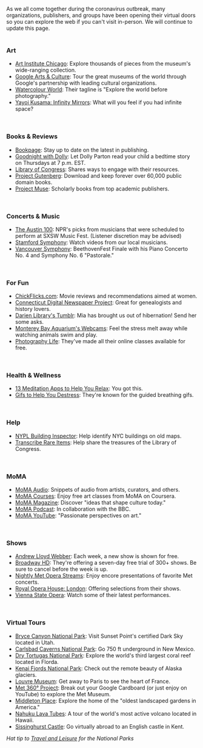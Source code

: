 As we all come together during the coronavirus outbreak, many organizations, publishers, and groups have been opening their virtual doors so you can explore the web if you can't visit in-person. We will continue to update this page.
<br />
<br />

<div class="row">
<div class="col-md-3">
<div class="row">
<div class="col-md-2">
<i class="fa fa-paint-brush fa-2x" style="color:#08728c;" aria-hidden="true"></i>
</div>
<div class="col-md-10">
<h3>Art</h3>
</div>
</div>
</div>
</div>

* [Art Institute Chicago](https://dar.to/33yfy4q "Art Institute Chicago"): Explore thousands of pieces from the museum's wide-ranging collection.
* [Google Arts & Culture](https://dar.to/3aaV8B1 "Google Arts & Culture"): Tour the great museums of the world through Google's partnership with leading cultural organizations.
* [Watercolour World](https://dar.to/2xrCkyQ "Watercolour World"): Their tagline is "Explore the world before photography."
* [Yayoi Kusama: Infinity Mirrors](https://dar.to/2UkIzgQ "Yayoi Kusama: Infinity Mirrors"): What will you feel if you had infinite space?
<br />

<div class="row">
<div class="col-md-3">
<div class="row">
<div class="col-md-2">
<i class="fa fa-book fa-2x" style="color:#08728c;" aria-hidden="true"></i>
</div>
<div class="col-md-10">
<h3>Books & Reviews</h3>
</div>
</div>
</div>
</div>

* [Bookpage](https://dar.to/2J57heY "BookPage"): Stay up to date on the latest in publishing. 
* [Goodnight with Dolly](https://dar.to/2R4u13a "Goodnight with Dolly"): Let Dolly Parton read your child a bedtime story on Thursdays at 7 p.m. EST. 
* [Library of Congress](https://dar.to/2yY1EgS "Library of Congress"): Shares ways to engage with their resources.
* [Project Gutenberg](https://dar.to/2J4EfME "Project Gutenberg"): Download and keep forever over 60,000 public domain books.
* [Project Muse](https://dar.to/2J62da2 "Project Muse"): Scholarly books from top academic publishers.
<br />


<div class="row">
<div class="col-md-3">
<div class="row">
<div class="col-md-2">
<i class="fa fa-music fa-2x" style="color:#08728c;" aria-hidden="true"></i>
</div>
<div class="col-md-10">
<h3>Concerts & Music</h3>
</div>
</div>
</div>
</div>

* [The Austin 100](https://dar.to/39eCxCQ "The Austin 100"): NPR's picks from musicians that were scheduled to perform at SXSW Music Fest. (Listener discretion may be advised)
* [Stamford Symphony](https://dar.to/3aeClnw "Stamford Symphony"): Watch videos from our local musicians. 
* [Vancouver Symphony](https://dar.to/2U8SS7C "Vancouver Symphony"): BeethovenFest Finale with his Piano Concerto No. 4 and Symphony No. 6 "Pastorale."
<br />

<div class="row">
<div class="col-md-3">
<div class="row">
<div class="col-md-2">
<i class="fa fa-smile-o fa-2x" style="color:#08728c;" aria-hidden="true"></i>
</div>
<div class="col-md-10">
<h3>For Fun</h3>
</div>
</div>
</div>
</div>

* [ChickFlicks.com](https://dar.to/39cZuGA "ChickFlicks Dot Com"): Movie reviews and recommendations aimed at women.
* [Connecticut Digital Newspaper Project](https://dar.to/33KZhJz "Connecticut Digital Newspaper Project"): Great for genealogists and history lovers. 
* [Darien Library's Tumblr](https://dar.to/2lr3WbG "Darien Library's Tumblr"): Mia has brought us out of hibernation! Send her some asks. 
* [Monterey Bay Aquarium's Webcams](https://dar.to/33CksgF "Monterey Bay Aquarium's Webcams"): Feel the stress melt away while watching animals swim and play.
* [Photography Life](https://dar.to/3bk6D90 "Photography Life"): They've made all their online classes available for free.
<br />


<div class="row">
<div class="col-md-3">
<div class="row">
<div class="col-md-2">
<i class="fa fa-bicycle fa-2x" style="color:#08728c;" aria-hidden="true"></i>
</div>
<div class="col-md-10">
<h3>Health & Wellness</h3>
</div>
</div>
</div>
</div>

* [13 Meditation Apps to Help You Relax](https://dar.to/33K8NMU "13 Meditation Apps to Help You Relax"): You got this. 
* [Gifs to Help You Destress](https://dar.to/2JfXtPf "Gifs to Help You Destress"): They're known for the guided breathing gifs.
<br />

<div class="row">
<div class="col-md-3">
<div class="row">
<div class="col-md-2">
<i class="fa fa-hand-stop-o fa-2x" style="color:#08728c;" aria-hidden="true"></i>
</div>
<div class="col-md-10">
<h3>Help</h3>
</div>
</div>
</div>
</div>

* [NYPL Building Inspector](https://dar.to/2ym51O8 "NYPL Building Inspector"): Help identify NYC buildings on old maps.
* [Transcribe Rare Items](https://dar.to/2xsFm5T "Transcrbe Rare Items"): Help share the treasures of the Library of Congress.
<br />

<div class="row">
<div class="col-md-3">
<div class="row">
<div class="col-md-2">
<i class="fa fa-bank fa-2x" style="color:#08728c;" aria-hidden="true"></i>
</div>
<div class="col-md-10">
<h3>MoMA</h3>
</div>
</div>
</div>
</div>

* [MoMA Audio](https://dar.to/2JcdENH "MoMA Audio"): Snippets of audio from artists, curators, and others.
* [MoMA Courses](https://dar.to/2WKKKMu "MoMA Online Courses"): Enjoy free art classes from MoMA on Coursera.
* [MoMA Magazine](https://dar.to/2vPVZbx "MoMA Magazine"): Discover "ideas that shape culture today."
* [MoMA Podcast](https://dar.to/33KB9Xz "MoMA Podcast"): In collaboration with the BBC.
* [MoMA YouTube](https://dar.to/2JcNfPG "MoMA YouTube"): "Passionate perspectives on art."
<br />

<div class="row">
<div class="col-md-3">
<div class="row">
<div class="col-md-2">
<i class="fa fa-play fa-2x" style="color:#08728c;" aria-hidden="true"></i>
</div>
<div class="col-md-10">
<h3>Shows</h3>
</div>
</div>
</div>
</div>

* [Andrew Lloyd Webber](https://dar.to/2xi2KUl "Andrew Lloyd Webber"): Each week, a new show is shown for free. 
* [Broadway HD](https://dar.to/3a8Ujc2 "Broadway HD"): They're offering a seven-day free trial of 300+ shows. Be sure to cancel before the week is up.
* [Nightly Met Opera Streams](https://dar.to/3a7AzFL "Nightly Met Opera Streams"): Enjoy encore presentations of favorite Met concerts.
* [Royal Opera House: London](https://dar.to/2J39veH "Royal Opera House: London"): Offering selections from their shows.
* [Vienna State Opera](https://dar.to/2xdplAZ "Vienna State Opera"): Watch some of their latest performances.
<br />

<div class="row">
<div class="col-md-3">
<div class="row">
<div class="col-md-2">
<i class="fa fa-map fa-2x" style="color:#08728c;" aria-hidden="true"></i>
</div>
<div class="col-md-10">
<h3>Virtual Tours</h3>
</div>
</div>
</div>
</div>

* [Bryce Canyon National Park](https://dar.to/33Mh5DY "Bryce Canyon"): Visit Sunset Point's certified Dark Sky located in Utah. 
* [Carlsbad Caverns National Park](https://dar.to/2Uif4wa "Carlsbad Caverns National Park"): Go 750 ft underground in New Mexico.
* [Dry Tortugas National Park](https://dar.to/33K9g1T "Dry Tortugas Naional Park"): Explore the world's third largest coral reef located in Florda.
* [Kenai Fjords National Park](https://dar.to/33NArZK "Kenai Fjords National Park, Alaska"): Check out the remote beauty of Alaska glaciers.
* [Louvre Museum](https://dar.to/2xm6KCK "Louvre Museum"): Get away to Paris to see the heart of France. 
* [Met 360° Project](https://dar.to/2UgAolM "Met 360° Project"): Break out your Google Cardboard (or just enjoy on YouTube) to explore the Met Museum.
* [Middleton Place](https://dar.to/3anjs2S "Middleton Place"): Explore the home of the "oldest landscaped gardens in America."
* [Nahuku Lava Tubes](https://dar.to/2Uii9MJ "Nahuku Lava Tubes"): A tour of the world's most active volcano located in Hawaii.
* [Sissinghurst Castle](https://dar.to/2vTeGLs "Sissinghurst Castle"): Go virtually abroad to an English castle in Kent.

_Hat tip to [Travel and Leisure](https://dar.to/2JbYpUO "Travel and Leisure") for the National Parks_